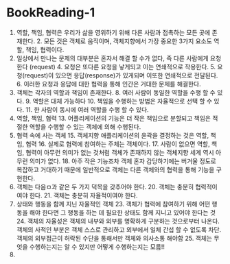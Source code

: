# BookReading-1
1. 역할, 책임, 협력은 우리가 삶을 영위하기 위해 다른 사람과 접촉하는 모든 곳에 존재한다.
   2. 모든 것은 객체로 움직이며, 객체지향에서 가장 중요한 3가지 요소도 역할, 책임, 협력이다.
3. 일상에서 만나는 문제의 대부분은 혼자서 해결 할 수가 없다, 즉 다른 사람에게 요청한다 (request)
   4. 요청은 또다른 요청을 낳게되고 이는 연쇄적으로 작용한다.
   5. 요청(request)이 있으면 응답(response)가 있게되며 이또한 연쇄적으로 전달된다.
   6. 이러한 요청과 응답에 대한 협력을 통해 인간은 거대한 문제를 해결한다.
7. 객체는 각자의 역할과 책임이 존재한다.
   8. 여러 사람이 동일한 역할을 수행 할 수 있다.
   9. 역할은 대체 가능하다
   10. 책임을 수행하는 방법은 자율적으로 선택 할 수 있다.
   11. 한 사람이 동시에 여러 역할을 수행 할 수 있다.
12. 역할, 책임, 협력
    13. 어플리케이션의 기능은 더 작은 책임으로 분할되고 책임은 적절한 역할을 수행할 수 있는 객체에 의해 수행된다.
14. 협력 속에 사는 객체
    15. 객체지향 애플리케이션의 윤곽을 결정하는 것은 역할, 책임, 협력
    16. 실제로 협력에 참여하는 주체는 객체이다.
    17. 사람이 없으면 역할, 책임, 협력이 아무런 의미가 없는 것처럼 객체가 존재하지 않는 객체지향 세계 역시 아무런 의미가 없다.
    18. 아주 작은 기능조차 객체 혼자 감당하기에는 버거울 정도로 복잡하고 거대하기 때문에 일반적으로 객체는 다른 객체와의 협력을 통해 기능을 구현한다.
19. 객체는 다음ㅁ과 같은 두 가지 덕목을 갖추어야 한다.
    20. 객체는 충분히 협력적이여야 한다.
    21. 객체는 충분히 자율적이여야 한다.
22. 상태와 행동을 함께 지닌 자율적인 객체
    23. 객체가 협력에 참여하기 위해 어떤 행동을 해야 한다면 그 행동을 하는 데 필요한 상태도 함께 지니고 있어야 한다는 것
    24. 객체의 자율성은 객체의 내부와 외부를 명확하게 구분하는 것으로부터 나온다. 객체의 사적인 부분은 객체 스스로 관리하고 외부에서 일체 간섭 할 수 없도록 차단. 객체의 외부접근이 허락된 수단을 통해서만 객체와 의사소통 해야함
    25. 객체는 무엇을 수행하는지는 알 수 있지만 어떻게 수행하는지는 모름!!
26. 
